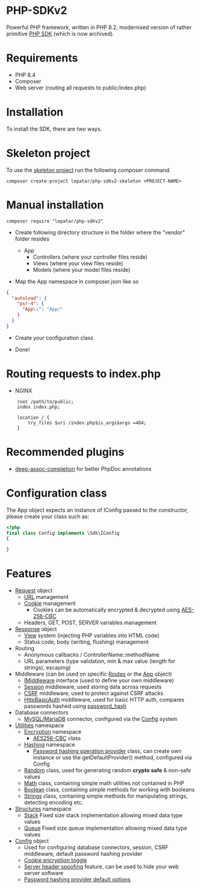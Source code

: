 # PHP-SDKv2

Powerful PHP framework, written in PHP 8.2, modernised version of rather
primitive [PHP SDK](https://github.com/lopatar/PHP-SDK) (which is now archived).

# Requirements

- PHP 8.4
- Composer
- Web server (routing all requests to public/index.php)

# Installation

To install the SDK, there are two ways.

# Skeleton project

To use the [skeleton project](https://github.com/lopatar/PHP-SDKv2-Skeleton) run the following composer command.

```shell
composer create-project lopatar/php-sdkv2-skeleton <PROJECT-NAME>
```

# Manual installation

```shell
composer require "lopatar/php-sdkv2"
```

- Create following directory structure in the folder where the "vendor" folder resides
    - App
        - Controllers (where your controller files reside)
        - Views (where your view files reside)
        - Models (where your model files reside)

- Map the App namespace in composer.json like so

```json
{
  "autoload": {
    "psr-4": {
      "App\\": "App/"
    }
  }
}
```

- Create your configuration class

- Done!

# Routing requests to index.php

- NGINX

```
    root /path/to/public;
    index index.php;

    location / {
        try_files $uri /index.php$is_args$args =404;
    }
```

# Recommended plugins

- [deep-assoc-completion](https://plugins.jetbrains.com/plugin/9927-deep-assoc-completion) for better PhpDoc annotations

# Configuration class

The App object expects an instance of IConfig passed to the constructor, please create your class such as:

```php
<?php
final class Config implements \Sdk\IConfig
{

}
```

# Features

- [Request](https://github.com/lopatar/PHP-SDKv2/blob/main/Sdk/Http/Request.php) object
    - [URL](https://github.com/lopatar/PHP-SDKv2/blob/main/Sdk/Http/Entities/Url.php) management
    - [Cookie](https://github.com/lopatar/PHP-SDKv2/blob/main/Sdk/Http/Entities/Cookie.php) management
        - Cookies can be automatically encrypted & decrypted
          using [AES-256-CBC](https://github.com/lopatar/PHP-SDKv2/blob/main/Sdk/IConfig.php#L134)
    - Headers, GET, POST, SERVER variables management
- [Response](https://github.com/lopatar/PHP-SDKv2/blob/main/Sdk/Http/Response.php) object
    - [View](https://github.com/lopatar/PHP-SDKv2/blob/main/Sdk/Render/View.php) system (injecting PHP variables into
      HTML code)
    - Status code, body (writing, flushing) management
- Routing
    - Anonymous callbacks / ControllerName::methodName
    - URL parameters (type validation, min & max value (length for strings), escaping)
- Middleware (can be used on
  specific [Routes](https://github.com/lopatar/PHP-SDKv2/blob/main/Sdk/Routing/Entities/Route.php) or
  the [App](https://github.com/lopatar/PHP-SDKv2/blob/main/Sdk/App.php) object)
    - [IMiddleware](https://github.com/lopatar/PHP-SDKv2/blob/main/Sdk/Middleware/Interfaces/IMiddleware.php)
      interface (used to define your own middleware)
    - [Session](https://github.com/lopatar/PHP-SDKv2/blob/main/Sdk/Middleware/Session.php) middleware, used storing data
      across requests
    - [CSRF](https://github.com/lopatar/PHP-SDKv2/blob/main/Sdk/Middleware/CSRF.php) middleware, used to protect against
      CSRF attacks
    - [HttpBasicAuth](https://github.com/lopatar/PHP-SDKv2/blob/main/Sdk/Middleware/HttpBasicAuth.php) middleware, used
      for basic HTTP auth, compares passwords hashed using [password_hash](https://www.php.net/password_hash)
- Database connectors
    - [MySQL/MariaDB](https://github.com/lopatar/PHP-SDKv2/blob/main/Sdk/Database/MariaDB/Connection.php) connector,
      configured via the [Config](https://github.com/lopatar/PHP-SDKv2/blob/main/Sdk/IConfig.php) system
- [Utilities](https://github.com/lopatar/PHP-SDKv2/blob/main/Sdk/Utils/) namespace
    - [Encryption](https://github.com/lopatar/PHP-SDKv2/blob/main/Sdk/Utils/Encryption) namespace
        - [AES256-CBC](https://github.com/lopatar/PHP-SDKv2/blob/main/Sdk/Utils/Encryption/AES256.php) class
    - [Hashing](https://github.com/lopatar/PHP-SDKv2/blob/main/Sdk/Utils/Hashing) namespace
        - [Password hashing operation provider](https://github.com/lopatar/PHP-SDKv2/blob/main/Sdk/Utils/PasswordProvider.php)
          class, can create own instance or use the getDefaultProvider() method, configured via Config
    - [Random](https://github.com/lopatar/PHP-SDKv2/blob/main/Sdk/Utils/Random.php) class, used for generating
      random **crypto safe** & non-safe values
    - [Math](https://github.com/lopatar/PHP-SDKv2/blob/main/Sdk/Utils/Math.php) class, containing simple math utilities
      not contained in PHP
    - [Boolean](https://github.com/lopatar/PHP-SDKv2/blob/main/Sdk/Utils/Boolean.php) class, containing simple methods
      for working with booleans
    - [Strings](https://github.com/lopatar/PHP-SDKv2/blob/main/Sdk/Utils/Strings.php) class, containing simple methods
      for manipulating strings, detecting encoding etc.
- [Structures](https://github.com/lopatar/PHP-SDKv2/blob/main/Sdk/Structures/) namespace
    - [Stack](https://github.com/lopatar/PHP-SDKv2/blob/main/Sdk/Structures/Stack.php) Fixed size stack implementation allowing mixed data type values
    - [Queue](https://github.com/lopatar/PHP-SDKv2/blob/main/Sdk/Structures/Queue.php) Fixed size queue implementation allowing mixed data type values
- [Config](https://github.com/lopatar/PHP-SDKv2/blob/main/Sdk/IConfig.php) object
    - Used for configuring database connectors, session, CSRF middleware, default password hashing provider
    - [Cookie encryption toggle](https://github.com/lopatar/PHP-SDKv2/blob/main/Sdk/IConfig.php#L134)
    - [Server header spoofing](https://github.com/lopatar/PHP-SDKv2/blob/main/Sdk/IConfig.php#L120) feature, can be used
      to hide your web server software
    - [Password hashing provider default options](https://github.com/lopatar/PHP-SDKv2/blob/main/Sdk/IConfig.php#L136)
